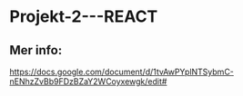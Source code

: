 # Projekt-2---REACT

## Mer info:
https://docs.google.com/document/d/1tvAwPYplNTSybmC-nENhzZvBb9FDzBZaY2WCoyxewgk/edit#
